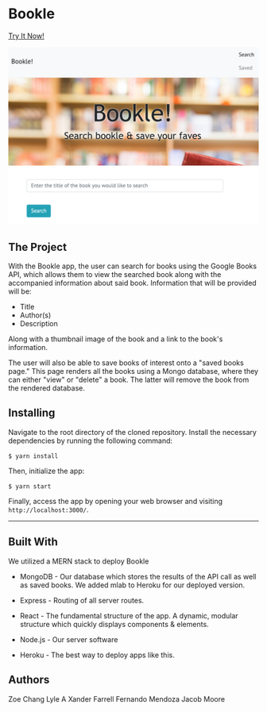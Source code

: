 # Bookle

[Try It Now!](https://curly-octo-broccoli.herokuapp.com/)

![Bookle Screenshot](assets/images/bookle-screenshot.png)

##  The Project
With the Bookle app, the user can search for books using the Google Books API, which allows them to view the searched book along with the accompanied information about said book.  Information that will be provided will be:
- Title
- Author(s)
- Description

Along with a thumbnail image of the book and a link to the book's information.

The user will also be able to save books of interest onto a "saved books page." This page renders all the books using a Mongo database, where they can either "view" or "delete" a book.  The latter will remove the book from the rendered database.  

## Installing
Navigate to the root directory of the cloned repository. Install the necessary dependencies by running the following command:
```
$ yarn install
```
Then, initialize the app:
```
$ yarn start
```
Finally, access the app by opening your web browser and visiting `http://localhost:3000/`.
<hr>

## Built With

We utilized a MERN stack to deploy Bookle

* MongoDB - Our database which stores the results of the API call as well as saved books. We added mlab to Heroku for our deployed version.

* Express - Routing of all server  routes.

* React - The fundamental structure of the app. A dynamic, modular structure which quickly displays components & elements.

* Node.js - Our server software

* Heroku - The best way to deploy apps like this.

## Authors
Zoe Chang
Lyle A Xander Farrell
Fernando Mendoza
Jacob Moore